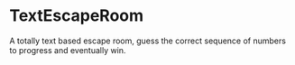 # TextEscapeRoom
A totally text based escape room, guess the correct sequence of numbers to progress and eventually win.
